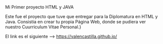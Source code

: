 Mi Primer proyecto HTML y JAVA 

Este fue el proyecto que tuve que entregar para la Diplomatura en HTML y Java. Consistia en crear tu propia Página Web, donde se pudiera ver nuestro Cuurriculum Vitae Personal.}

El link es el siguiente --> https://valencastilla.github.io/
